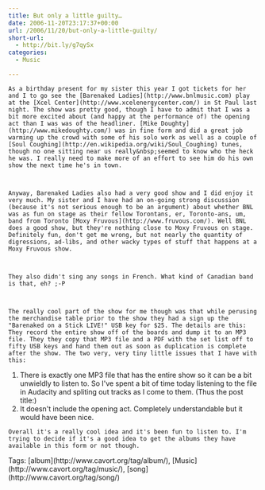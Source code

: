 ```yaml
---
title: But only a little guilty…
date: 2006-11-20T23:17:37+00:00
url: /2006/11/20/but-only-a-little-guilty/
short-url:
  - http://bit.ly/g7qySx
categories:
  - Music

---
```

<div class='microid-mailto+http:sha1:d5cfe98e112f3fac56c06401e133456f9e1bed39'>
  
    As a birthday present for my sister this year I got tickets for her and I to go see the [Barenaked Ladies](http://www.bnlmusic.com) play at the [Xcel Center](http://www.xcelenergycenter.com/) in St Paul last night. The show was pretty good, though I have to admit that I was a bit more excited about (and happy at the performance of) the opening act than I was was of the headliner. [Mike Doughty](http://www.mikedoughty.com/) was in fine form and did a great job warming up the crowd with some of his solo work as well as a couple of [Soul Coughing](http://en.wikipedia.org/wiki/Soul_Coughing) tunes, though no one sitting near us really&nbsp;seemed to know who the heck he was. I really need to make more of an effort to see him do his own show the next time he's in town.
  
  
  
    Anyway, Barenaked Ladies also had a very good show and I did enjoy it very much. My sister and I have had an on-going strong discussion (because it's not serious enough to be an argument) about whether BNL was as fun on stage as their fellow Torontans, er, Toronto-ans, um, band from Toronto [Moxy Fruvous](http://www.fruvous.com/). Well BNL does a good show, but they're nothing close to Moxy Fruvous on stage. Definitely fun, don't get me wrong, but not nearly the quantity of digressions, ad-libs, and other wacky types of stuff that happens at a Moxy Fruvous show.
  
  
  
    They also didn't sing any songs in French. What kind of Canadian band is that, eh? ;-P
  
  
  
    The really cool part of the show for me though was that while perusing the merchandise table prior to the show they had a sign up the "Barenaked on a Stick LIVE!" USB key for $25. The details are this: They record the entire show off of the boards and dump it to an MP3 file. They they copy that MP3 file and a PDF with the set list off to fifty USB keys and hand them out as soon as duplication is complete after the show. The two very, very tiny little issues that I have with this:
  
  
  <ol>
    <li>
      There is exactly one MP3 file that has the entire show so it can be a bit unwieldly to listen to. So I've spent a bit of time today listening to the file in Audacity and spliting out tracks as I come to them. (Thus the post title:)
    </li>
    <li>
      It doesn't include the opening act. Completely understandable but it would have been nice.
    </li>
  </ol>
  
  
    Overall it's a really cool idea and it's been fun to listen to. I'm trying to decide if it's a good idea to get the albums they have available in this form or not though.
  
</div>

<div class="st-post-tags">
  Tags: [album](http://www.cavort.org/tag/album/), [Music](http://www.cavort.org/tag/music/), [song](http://www.cavort.org/tag/song/)<br />
</div>